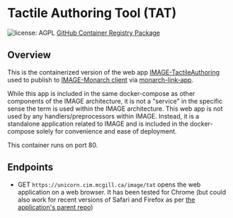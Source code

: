 # Tactile Authoring Tool (TAT)

![license: AGPL](https://img.shields.io/badge/license-AGPL-success) [GitHub Container Registry Package](https://github.com/Shared-Reality-Lab/IMAGE-server/pkgs/container/image-service-tat)

## Overview

This is the containerized version of the web app [IMAGE-TactileAuthoring](https://github.com/Shared-Reality-Lab/IMAGE-TactileAuthoring) used to publish to [IMAGE-Monarch client](https://github.com/Shared-Reality-Lab/IMAGE-Monarch) via [monarch-link-app](https://github.com/Shared-Reality-Lab/IMAGE-server/tree/main/services/monarch-link-app).

While this app is included in the same docker-compose as other components of the IMAGE architecture, it is not a "service" in the specific sense the term is used within the IMAGE architecture. This web app is not used by any handlers/preprocessors within IMAGE. Instead, it is a standalone application related to IMAGE and is included in the docker-compose solely for convenience and ease of deployment.

This container runs on port 80.

## Endpoints
- GET `https://unicorn.cim.mcgill.ca/image/tat` opens the web application on a web browser. It has been tested for Chrome (but could also work for recent versions of Safari and Firefox as per [the application's parent repo](https://github.com/SVG-Edit/svgedit))
